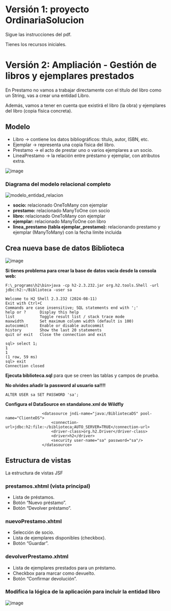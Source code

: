 # Versión 1: proyecto OrdinariaSolucion
Sigue las instrucciones del pdf.

Tienes los recursos iniciales.

# Versión 2: Ampliación - Gestión de libros y ejemplares prestados

En Prestamo no vamos a trabajar directamente con el título del libro como un String, vas a crear una entidad Libro.

Además, vamos a tener en cuenta que existirá el libro (la obra) y ejemplares del libro (copia física concreta).

## Modelo

- Libro → contiene los datos bibliográficos: título, autor, ISBN, etc.
- Ejemplar → representa una copia física del libro.
- Prestamo → el acto de prestar uno o varios ejemplares a un socio.
- LineaPrestamo → la relación entre préstamo y ejemplar, con atributos extra.

![image](https://github.com/user-attachments/assets/42ce6d23-0a53-4799-85d0-bb6b48921ee1)

### Diagrama del modelo relacional completo

![modelo_entidad_relacion](https://github.com/user-attachments/assets/1ecab6d4-b8e9-4cc4-99e3-c848ff9cc715)

- **socio:** relacionado OneToMany con ejemplar
- **prestamo:** relacionado ManyToOne con socio
- **libro:** relacionado OneToMany con ejemplar
- **ejemplar:** relacionado ManyToOne con libro
- **linea_prestamo (tabla ejemplar_prestamo):** relacionando prestamo y ejemplar (ManyToMany) con la fecha límite incluida


## Crea nueva base de datos Biblioteca

![image](https://github.com/user-attachments/assets/9a03bc77-0000-4624-bf49-7aee0f55f75d)

**Si tienes problema para crear la base de datos vacía desde la consola web:**
```
F:\_programs\h2\bin>java -cp h2-2.3.232.jar org.h2.tools.Shell -url jdbc:h2:~/Biblioteca -user sa

Welcome to H2 Shell 2.3.232 (2024-08-11)
Exit with Ctrl+C
Commands are case insensitive; SQL statements end with ';'
help or ?      Display this help
list           Toggle result list / stack trace mode
maxwidth       Set maximum column width (default is 100)
autocommit     Enable or disable autocommit
history        Show the last 20 statements
quit or exit   Close the connection and exit

sql> select 1;
1
1
(1 row, 59 ms)
sql> exit
Connection closed
```

**Ejecuta biblioteca.sql** para que se creen las tablas y campos de prueba.

**No olvides añadir la password al usuario sa!!!!**

```
ALTER USER sa SET PASSWORD 'sa';
```

**Configura el DataSource en standalone.xml de Wildfly**

```
                <datasource jndi-name="java:/BibliotecaDS" pool-name="ClienteDS">
                    <connection-url>jdbc:h2:file:~/biblioteca;AUTO_SERVER=TRUE</connection-url>
                    <driver-class>org.h2.Driver</driver-class>
                    <driver>h2</driver>
                    <security user-name="sa" password="sa"/>
                </datasource>

```

## Estructura de vistas

La estructura de vistas JSF


### prestamos.xhtml (vista principal)
- Lista de préstamos.
- Botón “Nuevo préstamo”.
- Botón “Devolver préstamo”.

### nuevoPrestamo.xhtml
- Selección de socio.
- Lista de ejemplares disponibles (checkbox).
- Botón “Guardar”.

### devolverPrestamo.xhtml
- Lista de ejemplares prestados para un préstamo.
- Checkbox para marcar como devuelto.
- Botón “Confirmar devolución”.

### Modifica la lógica de la aplicación para incluir la entidad libro

![image](https://github.com/user-attachments/assets/f765ef3b-f634-4a10-ac9c-48765fe8b738)

